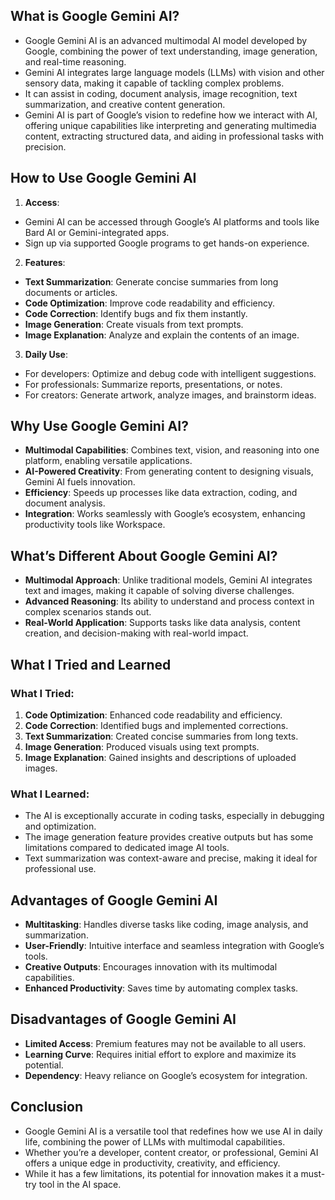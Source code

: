 ## What is Google Gemini AI?

- Google Gemini AI is an advanced multimodal AI model developed by Google, combining the power of text understanding, image generation, and real-time reasoning.
- Gemini AI integrates large language models (LLMs) with vision and other sensory data, making it capable of tackling complex problems.
- It can assist in coding, document analysis, image recognition, text summarization, and creative content generation.
- Gemini AI is part of Google’s vision to redefine how we interact with AI, offering unique capabilities like interpreting and generating multimedia content, extracting structured data, and aiding in professional tasks with precision.



## How to Use Google Gemini AI

1. **Access**:
- Gemini AI can be accessed through Google’s AI platforms and tools like Bard AI or Gemini-integrated apps.
- Sign up via supported Google programs to get hands-on experience.
2.  **Features**:
- **Text Summarization**: Generate concise summaries from long documents or articles.
- **Code Optimization**: Improve code readability and efficiency.
- **Code Correction**: Identify bugs and fix them instantly.
- **Image Generation**: Create visuals from text prompts.
- **Image Explanation**: Analyze and explain the contents of an image.
3.  **Daily Use**:
- For developers: Optimize and debug code with intelligent suggestions.
- For professionals: Summarize reports, presentations, or notes.
- For creators: Generate artwork, analyze images, and brainstorm ideas.



## Why Use Google Gemini AI?

- **Multimodal Capabilities**: Combines text, vision, and reasoning into one platform, enabling versatile applications.
- **AI-Powered Creativity**: From generating content to designing visuals, Gemini AI fuels innovation.
- **Efficiency**: Speeds up processes like data extraction, coding, and document analysis.
- **Integration**: Works seamlessly with Google’s ecosystem, enhancing productivity tools like Workspace.



## What’s Different About Google Gemini AI?

- **Multimodal Approach**: Unlike traditional models, Gemini AI integrates text and images, making it capable of solving diverse challenges.
- **Advanced Reasoning**: Its ability to understand and process context in complex scenarios stands out.
- **Real-World Application**: Supports tasks like data analysis, content creation, and decision-making with real-world impact.



## What I Tried and Learned

### What I Tried:

1. **Code Optimization**: Enhanced code readability and efficiency.
2. **Code Correction**: Identified bugs and implemented corrections.
3. **Text Summarization**: Created concise summaries from long texts.
4. **Image Generation**: Produced visuals using text prompts.
5. **Image Explanation**: Gained insights and descriptions of uploaded images.

### What I Learned:

- The AI is exceptionally accurate in coding tasks, especially in debugging and optimization.
- The image generation feature provides creative outputs but has some limitations compared to dedicated image AI tools.
- Text summarization was context-aware and precise, making it ideal for professional use.



## Advantages of Google Gemini AI

- **Multitasking**: Handles diverse tasks like coding, image analysis, and summarization.
- **User-Friendly**: Intuitive interface and seamless integration with Google’s tools.
- **Creative Outputs**: Encourages innovation with its multimodal capabilities.
- **Enhanced Productivity**: Saves time by automating complex tasks.



## Disadvantages of Google Gemini AI

- **Limited Access**: Premium features may not be available to all users.
- **Learning Curve**: Requires initial effort to explore and maximize its potential.
- **Dependency**: Heavy reliance on Google’s ecosystem for integration.



## Conclusion

- Google Gemini AI is a versatile tool that redefines how we use AI in daily life, combining the power of LLMs with multimodal capabilities.
- Whether you’re a developer, content creator, or professional, Gemini AI offers a unique edge in productivity, creativity, and efficiency.
- While it has a few limitations, its potential for innovation makes it a must-try tool in the AI space.